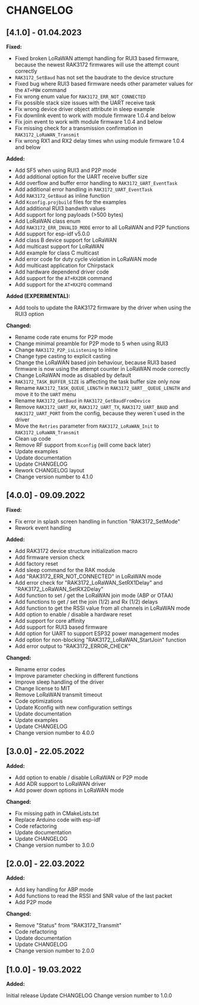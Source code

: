 # CHANGELOG

## [4.1.0] - 01.04.2023

**Fixed:**

- Fixed broken LoRaWAN attempt handling for RUI3 based firmware, because the newest RAK3172 firmwares will use the attempt count correctly
- `RAK3172_SetBaud` has not set the baudrate to the device structure
- Fixed bug where RUI3 based firmware needs other parameter values for the `AT+PBW` command
- Fix wrong enum value for `RAK3172_ERR_NOT_CONNECTED`
- Fix possible stack size issues with the UART receive task
- Fix wrong device driver object attribute in sleep example
- Fix downlink event to work with module firmware 1.0.4 and below
- Fix join event to work with module firmware 1.0.4 and below
- Fix missing check for a transmission confirmation in `RAK3172_LoRaWAN_Transmit`
- Fix wrong RX1 and RX2 delay times whn using module firmware 1.0.4 and below

**Added:**

- Add SF5 when using RUI3 and P2P mode
- Add additional option for the UART receive buffer size
- Add overflow and buffer error handling to `RAK3172_UART_EventTask`
- Add additional error handling in `RAK3172_UART_EventTask`
- Add `RAK3172_GetBaud` as inline function
- Add `Kconfig.projbuild` files for the examples
- Add additional RUI3 bandwith values
- Add support for long payloads (>500 bytes)
- Add LoRaWAN class enum
- Add `RAK3172_ERR_INVALID_MODE` error to all LoRaWAN and P2P functions
- Add support for esp-idf v5.0.0
- Add class B device support for LoRaWAN
- Add multicast support for LoRaWAN
- Add example for class C multicast
- Add error code for duty cycle violation in LoRaWAN mode
- Add multicast application for Chirpstack
- Add hardware dependend driver code
- Add support for the `AT+RX2DR` command
- Add support for the `AT+RX2FQ` command

**Added (EXPERIMENTAL):**

- Add tools to update the RAK3172 firmware by the driver when using the RUI3 option

**Changed:**

- Rename code rate enums for P2P mode
- Change minimal preamble for P2P mode to 5 when using RUI3
- Change `RAK3172_P2P_isListening` to inline
- Change type casting to explicit casting
- Change the LoRaWAN based join behaviour, because RUI3 based firmware is now using the attempt counter in LoRaWAN mode correctly
- Change LoRaWAN mode as disabled by default
- `RAK3172_TASK_BUFFER_SIZE` is affecting the task buffer size only now
- Rename `RAK3172_TASK_QUEUE_LENGTH` in `RAK3172_UART__QUEUE_LENGTH` and move it to the `UART` menu
- Rename `RAK3172_GetBaud` in `RAK3172_GetBaudFromDevice`
- Remove `RAK3172_UART_RX`, `RAK3172_UART_TX`, `RAK3172_UART_BAUD` and `RAK3172_UART_PORT` from the config, because they weren´t used in the driver
- Move the `Retries` parameter from `RAK3172_LoRaWAN_Init` to `RAK3172_LoRaWAN_Transmit`
- Clean up code
- Remove RF support from `Kconfig` (will come back later)
- Update examples
- Update documentation
- Update CHANGELOG
- Rework CHANGELOG layout
- Change version number to 4.1.0

## [4.0.0] - 09.09.2022

**Fixed:**

- Fix error in splash screen handling in function "RAK3172_SetMode"
- Rework event handling

**Added:**

- Add RAK3172 device structure initialization macro
- Add firmware version check
- Add factory reset
- Add sleep command for the RAK module
- Add "RAK3172_ERR_NOT_CONNECTED" in LoRaWAN mode
- Add error check for "RAK3172_LoRaWAN_SetRX1Delay" and "RAK3172_LoRaWAN_SetRX2Delay"
- Add function to set / get the LoRaWAN join mode (ABP or OTAA)
- Add functions to get / set the join (1/2) and Rx (1/2) delays
- Add function to get the RSSI value from all channels in LoRaWAN mode
- Add option to enable / disable a hardware reset
- Add support for core affinity
- Add support for RUI3 based firmware
- Add option for UART to support ESP32 power management modes
- Add option for non-blocking "RAK3172_LoRaWAN_StartJoin" function
- Add error output to "RAK3172_ERROR_CHECK"

**Changed:**

- Rename error codes
- Improve parameter checking in different functions
- Improve sleep handling of the driver
- Change license to MIT
- Remove LoRaWAN transmit timeout
- Code optimizations
- Update Kconfig with new configuration settings
- Update documentation
- Update examples
- Update CHANGELOG
- Change version number to 4.0.0

## [3.0.0] - 22.05.2022

**Added:**

- Add option to enable / disable LoRaWAN or P2P mode
- Add ADR support to LoRaWAN driver
- Add power down options in LoRaWAN mode

**Changed:**

- Fix missing path in CMakeLists.txt
- Replace Arduino code with esp-idf
- Code refactoring
- Update documentation
- Update CHANGELOG
- Change version number to 3.0.0

## [2.0.0] - 22.03.2022

**Added:**

- Add key handling for ABP mode
- Add functions to read the RSSI and SNR value of the last packet
- Add P2P mode

**Changed:**

- Remove "Status" from "RAK3172_Transmit"
- Code refactoring
- Update documentation
- Update CHANGELOG
- Change version number to 2.0.0

## [1.0.0] - 19.03.2022

**Added:**

Initial release
Update CHANGELOG
Change version number to 1.0.0
